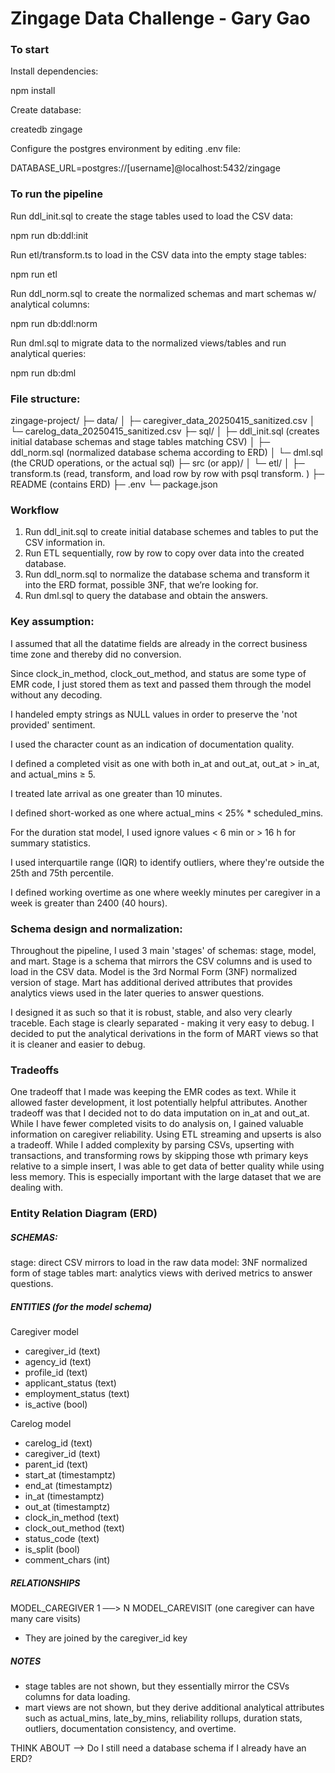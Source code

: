 # Zingage Data Challenge - Gary Gao

### To start

Install dependencies:

npm install

Create database:

createdb zingage

Configure the postgres environment by editing .env file: 

DATABASE_URL=postgres://[username]@localhost:5432/zingage

### To run the pipeline

Run ddl_init.sql to create the stage tables used to load the CSV data:

npm run db:ddl:init

Run etl/transform.ts to load in the CSV data into the empty stage tables: 

npm run etl

Run ddl_norm.sql to create the normalized schemas and mart schemas w/ analytical columns: 

npm run db:ddl:norm

Run dml.sql to migrate data to the normalized views/tables and run analytical queries: 

npm run db:dml

### File structure: 

zingage-project/
├─ data/
│  ├─ caregiver_data_20250415_sanitized.csv
│  └─ carelog_data_20250415_sanitized.csv
├─ sql/
│  ├─ ddl_init.sql (creates initial database schemas and stage tables matching CSV)
│  ├─ ddl_norm.sql (normalized database schema according to ERD)
│  └─ dml.sql (the CRUD operations, or the actual sql)
├─ src (or app)/
│  └─ etl/
│     ├─ transform.ts (read, transform, and load row by row with psql transform. )
├─ README (contains ERD)
├─ .env
└─ package.json

### Workflow

1. Run ddl_init.sql to create initial database schemes and tables to put the CSV information in. 
2. Run ETL sequentially, row by row to copy over data into the created database. 
3. Run ddl_norm.sql to normalize the database schema and transform it into the ERD format, possible 3NF, that we’re looking for. 
4. Run dml.sql to query the database and obtain the answers.  

### Key assumption: 

I assumed that all the datatime fields are already in the correct business time zone and thereby did no conversion. 

Since clock_in_method, clock_out_method, and status are some type of EMR code, I just stored them as text and passed them through the model without any decoding. 

I handeled empty strings as NULL values in order to preserve the 'not provided' sentiment. 

I used the character count as an indication of documentation quality. 

I defined a completed visit as one with both in_at and out_at, out_at > in_at, and actual_mins ≥ 5. 

I treated late arrival as one greater than 10 minutes. 

I defined short-worked as one where actual_mins < 25% * scheduled_mins.

For the duration stat model, I used ignore values < 6 min or > 16 h for summary statistics.

I used interquartile range (IQR) to identify outliers, where they're outside the 25th and 75th percentile. 

I defined working overtime as one where weekly minutes per caregiver in a week is greater than 2400 (40 hours). 

### Schema design and normalization: 

Throughout the pipeline, I used 3 main 'stages' of schemas: stage, model, and mart. Stage is a schema that mirrors the CSV columns and is used to load in the CSV data. Model is the 3rd Normal Form (3NF) normalized version of stage. Mart has additional derived attributes that provides analytics views used in the later queries to answer questions. 

I designed it as such so that it is robust, stable, and also very clearly traceble. Each stage is clearly separated - making it very easy to debug. I decided to put the analytical derivations in the form of MART views so that it is cleaner and easier to debug. 

### Tradeoffs

One tradeoff that I made was keeping the EMR codes as text. While it allowed faster development, it lost potentially helpful attributes. Another tradeoff was that I decided not to do data imputation on in_at and out_at. While I have fewer completed visits to do analysis on, I gained valuable information on caregiver reliability. Using ETL streaming and upserts is also a tradeoff. While I added complexity by parsing CSVs, upserting with transactions, and transforming rows by skipping those wth primary keys relative to a simple insert, I was able to get data of better quality while using less memory. This is especially important with the large dataset that we are dealing with. 

### Entity Relation Diagram (ERD)

##### SCHEMAS: 
stage: direct CSV mirrors to load in the raw data
model: 3NF normalized form of stage tables
mart: analytics views with derived metrics to answer questions. 


##### ENTITIES (for the model schema)

Caregiver model
- caregiver_id (text) 
- agency_id (text)
- profile_id (text)
- applicant_status (text)
- employment_status (text)
- is_active (bool)

Carelog model
- carelog_id (text)  
- caregiver_id (text)
- parent_id (text) 
- start_at (timestamptz) 
- end_at (timestamptz) 
- in_at (timestamptz) 
- out_at (timestamptz) 
- clock_in_method (text) 
- clock_out_method (text)
- status_code (text) 
- is_split (bool)
- comment_chars (int)

##### RELATIONSHIPS
MODEL_CAREGIVER 1 ──> N MODEL_CAREVISIT (one caregiver can have many care visits)
- They are joined by the caregiver_id key


##### NOTES
- stage tables are not shown, but they essentially mirror the CSVs columns for data loading.
- mart views are not shown, but they derive additional analytical attributes such as actual_mins, late_by_mins, reliability rollups, duration stats, outliers, documentation consistency, and overtime. 


THINK ABOUT --> Do I still need a database schema if I already have an ERD? 

